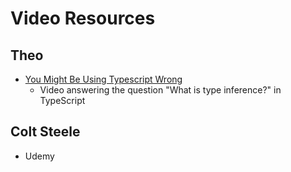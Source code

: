 # Video Resources

## Theo
- [You Might Be Using Typescript Wrong](https://www.youtube.com/watch?v=RmGHnYUqQ4k&t=310s)
	- Video answering the question "What is type inference?" in TypeScript


## Colt Steele
- Udemy
